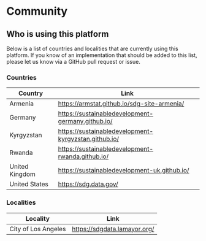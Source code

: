 <h1>Community</h1>

## Who is using this platform

Below is a list of countries and localities that are currently using this platform. If you know of an implementation that should be added to this list, please let us know via a GitHub pull request or issue.

### Countries

|Country|Link|
|----|----|
|Armenia|https://armstat.github.io/sdg-site-armenia/|
|Germany|https://sustainabledevelopment-germany.github.io/|
|Kyrgyzstan|https://sustainabledevelopment-kyrgyzstan.github.io/|
|Rwanda|https://sustainabledevelopment-rwanda.github.io/|
|United Kingdom|https://sustainabledevelopment-uk.github.io/|
|United States|https://sdg.data.gov/|

### Localities

|Locality|Link|
|----|----|
|City of Los Angeles|https://sdgdata.lamayor.org/|

